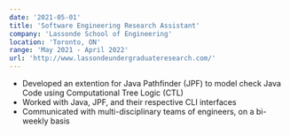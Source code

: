 ```yaml
---
date: '2021-05-01'
title: 'Software Engineering Research Assistant'
company: 'Lassonde School of Engineering'
location: 'Toronto, ON'
range: 'May 2021 - April 2022'
url: 'http://www.lassondeundergraduateresearch.com/'
---
```


- Developed an extention for Java Pathfinder (JPF) to model check Java Code using Computational Tree Logic (CTL)
- Worked with Java, JPF, and their respective CLI interfaces
- Communicated with multi-disciplinary teams of engineers, on a bi-weekly basis
